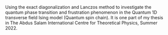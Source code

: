 Using the exact diagonalization and Lanczos method to investigate the quantum phase transition and frustration phenomenon in the Quantum 1D transverse field Ising model (Quantum spin chain). It is one part of my thesis in The Abdus Salam International Centre for Theoretical Physics, Summer 2022. 
